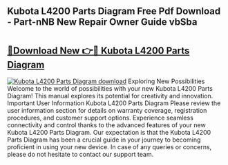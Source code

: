 ## Kubota L4200 Parts Diagram Free Pdf Download - Part-nNB New Repair Owner Guide vbSba

# <h2><a href="http://dfpr6iw.blite.top/?on=Kubota+L4200+Parts+Diagram">🔗Download New 👉🔴 Kubota L4200 Parts Diagram</a></h2>

[![Kubota L4200 Parts Diagram download](https://i.imgur.com/lujVjoI.png)](http://dfpr6iw.blite.top/?on=Kubota+L4200+Parts+Diagram)
Exploring New Possibilities Welcome to the world of possibilities with your new Kubota L4200 Parts Diagram! This manual explores its potential for creativity and innovation. Important User Information Kubota L4200 Parts Diagram Please review the user information section for details on warranty coverage, registration procedures, and customer support options. Experience seamless connectivity and control thanks to the advanced features of your new Kubota L4200 Parts Diagram. Our expectation is that the Kubota L4200 Parts Diagram has been a crucial guide in your journey to becoming proficient in using your new device. In case of any queries or concerns, please do not hesitate to contact our support team.
